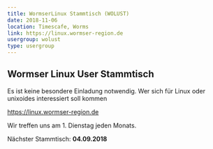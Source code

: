 ```yaml
---
title: WormserLinux Stammtisch (WOLUST)
date: 2018-11-06
location: Timescafe, Worms
link: https://linux.wormser-region.de
usergroup: wolust
type: usergroup
---
```


## Wormser Linux User Stammtisch
Es ist keine besondere Einladung notwendig.
Wer sich für Linux oder unixoides interessiert soll kommen

https://linux.wormser-region.de

Wir treffen uns am 1. Dienstag jeden Monats.

Nächster Stammtisch: **04.09.2018**

